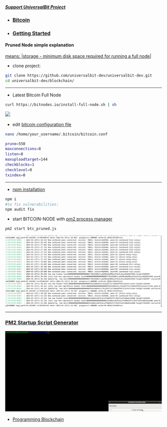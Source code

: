 ##### [Support UniversalBit Project](https://github.com/universalbit-dev/universalbit-dev/tree/main/support)

* ### [Bitcoin](https://en.wikipedia.org/wiki/Bitcoin)
* ### [Getting Started](https://bitcoin.org/en/getting-started)

#### Pruned Node simple explanation
[means: |storage - minimum disk space required for running a full node|](https://programmingblockchain.gitbook.io/programmingblockchain/wallet/pruned-node)

* clone project:
```bash
git clone https://github.com/universalbit-dev/universalbit-dev.git
cd universalbit-dev/blockchain/

```


---
* Latest Bitcoin Full Node 
```bash
curl https://bitnodes.io/install-full-node.sh | sh
```
<img src="https://github.com/universalbit-dev/universalbit-dev/blob/main/blockchain/bitcoin/gif/btc-net-node.gif" width="auto"></img>

* edit [bitcoin configuration file](https://bitcoincoredocs.com/bitcoin-conf.html)
```bash
nano /home/your_username/.bitcoin/bitcoin.conf
```
```bash
prune=550
maxconnections=8
listen=0
maxuploadtarget=144
checkblocks=1
checklevel=0
txindex=0
```


---


* [npm installation](https://docs.npmjs.com/downloading-and-installing-node-js-and-npm)
```bash
npm i
#to fix vulnerabilities:
npm audit fix
```
* start BITCOIN-NODE with [pm2 process manager](https://pm2.io/docs/runtime/guide/process-management/) 
```bash
pm2 start btc_pruned.js
```
![BTC](https://github.com/universalbit-dev/universalbit-dev/blob/main/blockchain/bitcoin/btc-pruned-node.png "btc")

---

### [PM2 Startup Script Generator](https://pm2.keymetrics.io/docs/usage/startup/)
<img src="https://github.com/universalbit-dev/universalbit-dev/blob/main/blockchain/bitcoin/gif/pm2_btc_startup_script.gif" width="auto"></img>


* [Programming Blockchain](https://programmingblockchain.gitbook.io/programmingblockchain)
